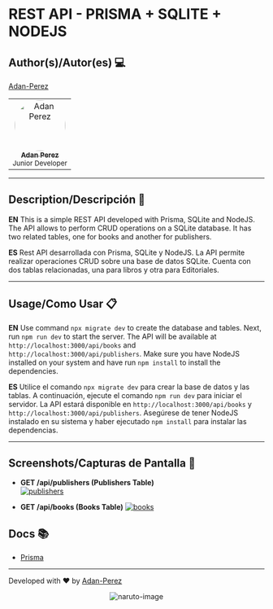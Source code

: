 # REST API - PRISMA + SQLITE + NODEJS

## Author(s)/Autor(es) 💻

[Adan-Perez](https://github.com/Adan-Perez)

<table>
  <tbody>
    <tr> 
      <td align="center" valign="top" width="100%">
        <a href="https://github.com/Adan-Perez">
          <img src="https://avatars.githubusercontent.com/u/91911634?v=4" width="100px;" alt="Adan Perez" style="border-radius: 50%;"/>
          <br />
          <sub><b>Adan Perez</b></sub>
        </a>
        <br />
        <sub> Junior Developer </sub> 
      </td>
    </tr> 
  </tbody> 
</table>

---

## Description/Descripción 📌

**EN** This is a simple REST API developed with Prisma, SQLite and NodeJS. The API allows to perform CRUD operations on a SQLite database. It has two related tables, one for books and another for publishers.

**ES** Rest API desarrollada con Prisma, SQLite y NodeJS. La API permite realizar operaciones CRUD sobre una base de datos SQLite. Cuenta con dos tablas relacionadas, una para libros y otra para Editoriales.

---

## Usage/Como Usar 📋

**EN** Use command `npx migrate dev` to create the database and tables. Next, run `npm run dev` to start the server. The API will be available at `http://localhost:3000/api/books` and `http://localhost:3000/api/publishers`. Make sure you have NodeJS installed on your system and have run `npm install` to install the dependencies.

**ES** Utilice el comando `npx migrate dev` para crear la base de datos y las tablas. A continuación, ejecute el comando `npm run dev` para iniciar el servidor. La API estará disponible en `http://localhost:3000/api/books` y `http://localhost:3000/api/publishers`. Asegúrese de tener NodeJS instalado en su sistema y haber ejecutado `npm install` para instalar las dependencias.

---

## Screenshots/Capturas de Pantalla 📸

- **GET /api/publishers (Publishers Table)**  
  [![publishers](https://i.imgur.com/92M3hYe.png)](https://i.imgur.com/92M3hYe.png)

- **GET /api/books (Books Table)**
  [![books](https://i.imgur.com/deUMDQN.png)](https://i.imgur.com/deUMDQN.png)

## Docs 📚

- [Prisma](https://www.prisma.io/docs)

---

Developed with ❤ by [Adan-Perez](https://github.com/Adan-Perez)

<p align="center" style="width: 100%; height: 100%;">
  <img src="https://storage.googleapis.com/sticker-prod/Wren242GEdiHYWm6ZGJp/5.png" alt="naruto-image">
</p>

---
